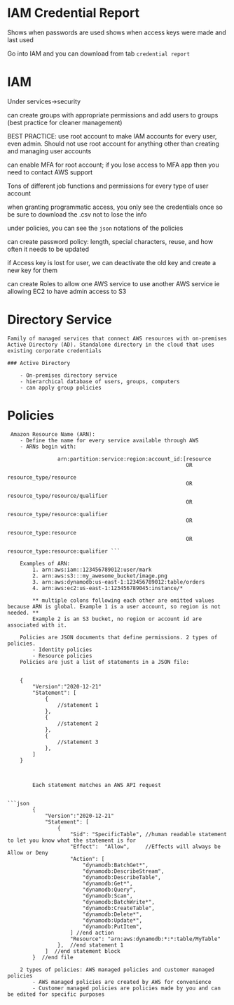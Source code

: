 # IAM Credential Report
Shows when passwords are used
shows when access keys were made and last used

Go into IAM and you can download from tab `credential report`

# IAM
Under services->security

can create groups with appropriate permissions and add users to groups (best practice for cleaner management)

BEST PRACTICE: use root account to make IAM accounts for every user, even admin. Should not use root account for anything other than creating and managing user accounts

can enable MFA for root account; if you lose access to MFA app then you need to contact AWS support

Tons of different job functions and permissions for every type of user account

when granting programmatic access, you only see the credentials once so be sure to download the .csv not to lose the info

under policies, you can see the `json` notations of the policies 

can create password policy: length, special characters, reuse, and how often it needs to be updated

if Access key is lost for user, we can deactivate the old key and create a new key for them

can create Roles to allow one AWS service to use another AWS service ie allowing EC2 to have admin access to S3


# Directory Service
    Family of managed services that connect AWS resources with on-premises Active Directory (AD). Standalone directory in the cloud that uses existing corporate credentials
    
    ### Active Directory

        - On-premises directory service
        - hierarchical database of users, groups, computers
        - can apply group policies


# Policies
     Amazon Resource Name (ARN):
        - Define the name for every service available through AWS
        - ARNs begin with: 

```
                arn:partition:service:region:account_id:[resource 
                                                         OR 
                                                         resource_type/resource 
                                                         OR 
                                                         resource_type/resource/qualifier 
                                                         OR 
                                                         resource_type/resource:qualifier
                                                         OR
                                                         resource_type:resource
                                                         OR
                                                         resource_type:resource:qualifier ```

    Examples of ARN:
        1. arn:aws:iam::123456789012:user/mark
        2. arn:aws:s3:::my_awesome_bucket/image.png
        3. arn:aws:dynamodb:us-east-1:123456789012:table/orders
        4. arn:aws:ec2:us-east-1:123456789045:instance/*

        ** multiple colons following each other are omitted values because ARN is global. Example 1 is a user account, so region is not needed. **
        Example 2 is an S3 bucket, no region or account id are associated with it.

    Policies are JSON documents that define permissions. 2 types of policies.
        - Identity policies
        - Resource policies
    Policies are just a list of statements in a JSON file:
 
```
        {
            "Version":"2020-12-21"
            "Statement": [
                {
                    //statement 1
                },
                {
                    //statement 2
                },
                {
                    //statement 3
                },           
            ]        
        }
```


        Each statement matches an AWS API request


```json
        {
            "Version":"2020-12-21"
            "Statement": [
                {
                    "Sid": "SpecificTable", //human readable statement to let you know what the statement is for
                    "Effect":  "Allow",     //Effects will always be Allow or Deny
                    "Action": [
                        "dynamodb:BatchGet*",
                        "dynamodb:DescribeStream",
                        "dynamodb:DescribeTable",
                        "dynamodb:Get*",
                        "dynamodb:Query",
                        "dynamodb:Scan",
                        "dynamodb:BatchWrite*",
                        "dynamodb:CreateTable",
                        "dynamodb:Delete*",
                        "dynamodb:Update*",
                        "dynamodb:PutItem",
                    ] //end action
                    "Resource": "arn:aws:dynamodb:*:*:table/MyTable"
                },  //end statement 1         
            ]  //end statement block     
        }  //end file          
```


        2 types of policies: AWS managed policies and customer managed policies
            - AWS managed policies are created by AWS for convenience
            - Customer managed policies are policies made by you and can be edited for specific purposes
        

        
        



